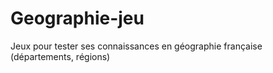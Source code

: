 # Geographie-jeu
Jeux pour tester ses connaissances en géographie française (départements, régions)
